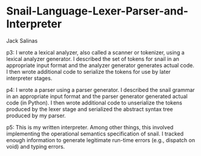 # Snail-Language-Lexer-Parser-and-Interpreter
Jack Salinas

p3: I wrote a lexical analyzer, also called a scanner or tokenizer, using a lexical analyzer generator. I described the set of tokens for snail in an appropriate input format and the analyzer generator generates actual code. I then wrote additional code to serialize the tokens for use by later interpreter stages.

p4: I wrote a parser using a parser generator. I described the snail grammar in an appropriate input format and the parser generator generated actual code (in Python). I then wrote additional code to unserialize the tokens produced by the lexer stage and serialized the abstract syntax tree produced by my parser.

p5: This is my written interpreter. Among other things, this involved implementing the operational semantics specification of snail. I tracked enough information to generate legitimate run-time errors (e.g., dispatch on void) and typing errors.
